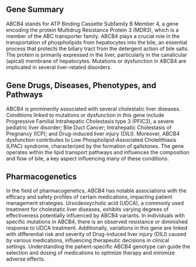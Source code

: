 ## Gene Summary
ABCB4 stands for ATP Binding Cassette Subfamily B Member 4, a gene encoding the protein Multidrug Resistance Protein 3 (MDR3), which is a member of the ABC transporter family. ABCB4 plays a crucial role in the transportation of phospholipids from hepatocytes into the bile, an essential process that protects the biliary tract from the detergent action of bile salts. The protein is primarily expressed in the liver, particularly in the canalicular (apical) membrane of hepatocytes. Mutations or dysfunction in ABCB4 are implicated in several liver-related disorders.

## Gene Drugs, Diseases, Phenotypes, and Pathways
ABCB4 is prominently associated with several cholestatic liver diseases. Conditions linked to mutations or dysfunction in this gene include Progressive Familial Intrahepatic Cholestasis type 3 (PFIC3), a severe pediatric liver disorder; Bile Duct Cancer; Intrahepatic Cholestasis of Pregnancy (ICP); and Drug-induced liver injury (DILI). Moreover, ABCB4 dysfunction contributes to Low Phospholipid-Associated Cholelithiasis (LPAC) syndrome, characterized by the formation of gallstones. The gene operates within the lipid transport pathways and influences the composition and flow of bile, a key aspect influencing many of these conditions.

## Pharmacogenetics
In the field of pharmacogenetics, ABCB4 has notable associations with the efficacy and safety profiles of certain medications, impacting patient management strategies. Ursodeoxycholic acid (UDCA), a commonly used treatment for cholestatic liver diseases, exhibits varying degrees of effectiveness potentially influenced by ABCB4 variants. In individuals with specific mutations in ABCB4, there is an observed resistance or diminished response to UDCA treatment. Additionally, variations in this gene are linked with differential risk and severity of Drug-induced liver injury (DILI) caused by various medications, influencing therapeutic decisions in clinical settings. Understanding the patient-specific ABCB4 genotype can guide the selection and dosing of medications to optimize therapy and minimize adverse effects.